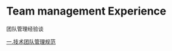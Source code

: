 # Team management Experience
团队管理经验谈



[一.技术团队管理规范](https://github.com/ansonlovecoding/teammanagement/blob/main/teammanagement.md)

